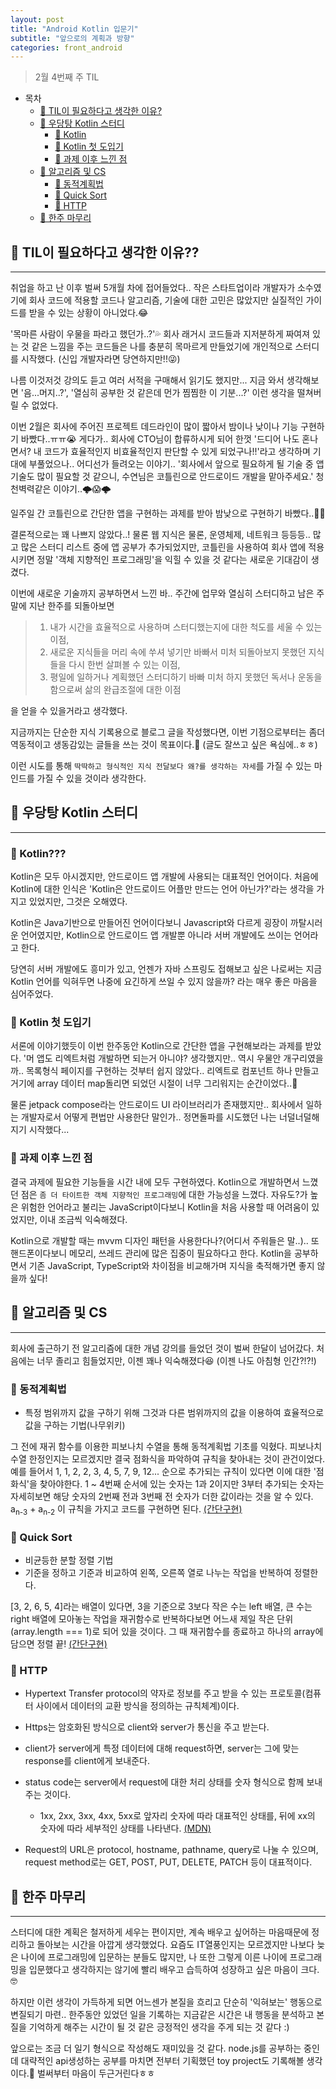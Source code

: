 ```yaml
---
layout: post
title: "Android Kotlin 입문기"
subtitle: "앞으로의 계획과 방향"
categories: front_android
---
```


> 2월 4번째 주 TIL

<!--more-->

- 목차
  - [🤔 TIL이 필요하다고 생각한 이유?](#-til이-필요하다고-생각한-이유)
  - [📌 우당탕 Kotlin 스터디](#-우당탕-kotlin-스터디)
    - [🌱 Kotlin](#-kotlin)
    - [🌱 Kotlin 첫 도입기](#-kotlin-첫-도입기)
    - [🌱 과제 이후 느낀 점](#-과제-이후-느낀-점)
  - [📌 알고리즘 및 CS](#-알고리즘-및-cs)
    - [🌱 동적계획법](#-동적계획법)
    - [🌱 Quick Sort](#-quick-sort)
    - [🌱 HTTP](#-http)
  - [📌 한주 마무리](#-한주-마무리)

## 🤔 TIL이 필요하다고 생각한 이유??

---

취업을 하고 난 이후 벌써 5개월 차에 접어들었다.. 작은 스타트업이라 개발자가 소수였기에 회사 코드에 적용할 코드나 알고리즘, 기술에 대한 고민은 많았지만 실질적인 가이드를 받을 수 있는 상황이 아니었다.😂

'목마른 사람이 우물을 파라고 했던가..?'💦 회사 래거시 코드들과 지저분하게 짜여져 있는 것 같은 느낌을 주는 코드들은 나를 충분히 목마르게 만들었기에 개인적으로 스터디를 시작했다. (신입 개발자라면 당연하지만!!😜)

나름 이것저것 강의도 듣고 여러 서적을 구매해서 읽기도 했지만... 지금 와서 생각해보면 '음...머지..?', '열심히 공부한 것 같은데 먼가 찜찜한 이 기분...?' 이런 생각을 떨쳐버릴 수 없었다.

이번 2월은 회사에 주어진 프로젝트 데드라인이 많이 짧아서 밤이나 낮이나 기능 구현하기 바빴다..ㅠㅠ😭
게다가.. 회사에 CTO님이 합류하시게 되어 한껏 '드디어 나도 혼나면서? 내 코드가 효율적인지 비효율적인지 판단할 수 있게 되었구나!!'라고 생각하며 기대에 부풀었으나.. 어디선가 들려오는 이야기.. '회사에서 앞으로 필요하게 될 기술 중 앱 기술도 많이 필요할 것 같으니, 수연님은 코틀린으로 안드로이드 개발을 맡아주세요.' 청천벽력같은 이야기..🌩😱🌩

일주일 간 코틀린으로 간단한 앱을 구현하는 과제를 받아 밤낮으로 구현하기 바빴다..😵‍💫

결론적으로는 꽤 나쁘지 않았다..! 물론 웹 지식은 물론, 운영체제, 네트워크 등등등.. 많고 많은 스터디 리스트 중에 앱 공부가 추가되었지만, 코틀린을 사용하여 회사 앱에 적용시키면 정말 '객체 지향적인 프로그래밍'을 익힐 수 있을 것 같다는 새로운 기대감이 생겼다.

이번에 새로운 기술까지 공부하면서 느낀 바.. 주간에 업무와 열심히 스터디하고 남은 주말에 지난 한주를 되돌아보면

> 1. 내가 시간을 효율적으로 사용하며 스터디했는지에 대한 척도를 세울 수 있는 이점,
> 2. 새로운 지식들을 머리 속에 쑤셔 넣기만 바빠서 미처 되돌아보지 못했던 지식들을 다시 한번 살펴볼 수 있는 이점,
> 3. 평일에 일하거나 계획했던 스터디하기 바빠 미처 하지 못했던 독서나 운동을 함으로써 삶의 완급조절에 대한 이점

을 얻을 수 있을거라고 생각했다.

지금까지는 단순한 지식 기록용으로 블로그 글을 작성했다면, 이번 기점으로부터는 좀더 역동적이고 생동감있는 글들을 쓰는 것이 목표이다.🎯 (글도 잘쓰고 싶은 욕심에..ㅎㅎ)

이런 시도를 통해 `딱딱하고 형식적인 지식 전달보다 왜?를 생각하는 자세`를 가질 수 있는 마인드를 가질 수 있을 것이라 생각한다.

## 📌 우당탕 Kotlin 스터디

---

### 🌱 Kotlin???

Kotlin은 모두 아시겠지만, 안드로이드 앱 개발에 사용되는 대표적인 언어이다. 처음에 Kotlin에 대한 인식은 'Kotlin은 안드로이드 어플만 만드는 언어 아닌가?'라는 생각을 가지고 있었지만, 그것은 오해였다.

Kotlin은 Java기반으로 만들어진 언어이다보니 Javascript와 다르게 굉장이 까탈시러운 언어였지만, Kotlin으로 안드로이드 앱 개발뿐 아니라 서버 개발에도 쓰이는 언어라고 한다.

당연히 서버 개발에도 흥미가 있고, 언젠가 자바 스프링도 접해보고 싶은 나로써는 지금 Kotlin 언어를 익혀두면 나중에 요긴하게 쓰일 수 있지 않을까? 라는 매우 좋은 마음을 심어주었다.

### 🌱 Kotlin 첫 도입기

서론에 이야기했듯이 이번 한주동안 Kotlin으로 간단한 앱을 구현해보라는 과제를 받았다. '머 앱도 리엑트처럼 개발하면 되는거 아니야? 생각했지만.. 역시 우물안 개구리였을까.. 목록형식 페이지를 구현하는 것부터 쉽지 않았다.. 리엑트로 컴포넌트 하나 만들고 거기에 array 데이터 map돌리면 되었던 시절이 너무 그리워지는 순간이었다..🤮

물론 jetpack compose라는 안드로이드 UI 라이브러리가 존재했지만.. 회사에서 일하는 개발자로서 어떻게 편법만 사용한단 말인가.. 정면돌파를 시도했던 나는 너덜너덜해지기 시작했다...

### 🌱 과제 이후 느낀 점

결국 과제에 필요한 기능들을 시간 내에 모두 구현하였다. Kotlin으로 개발하면서 느꼈던 점은 `좀 더 타이트한 객체 지향적인 프로그래밍`에 대한 가능성을 느꼈다. 자유도?가 높은 위험한 언어라고 불리는 JavaScript이다보니 Kotlin을 처음 사용할 때 어려움이 있었지만, 이내 조금씩 익숙해졌다.

Kotlin으로 개발할 때는 mvvm 디자인 패턴을 사용한다나?(어디서 주워들은 말..).. 또 핸드폰이다보니 메모리, 쓰레드 관리에 많은 집중이 필요하다고 한다. Kotlin을 공부하면서 기존 JavaScript, TypeScript와 차이점을 비교해가며 지식을 축적해가면 좋지 않을까 싶다!

## 📌 알고리즘 및 CS

---

회사에 출근하기 전 알고리즘에 대한 개념 강의를 들었던 것이 벌써 한달이 넘어갔다. 처음에는 너무 졸리고 힘들었지만, 이젠 꽤나 익숙해졌다😆 (이젠 나도 아침형 인간?!?!)

### 🌱 동적계획법

- 특정 범위까지 값을 구하기 위해 그것과 다른 범위까지의 값을 이용하여 효율적으로 값을 구하는 기법(나무위키)

그 전에 재귀 함수를 이용한 피보나치 수열을 통해 동적계획법 기초를 익혔다. 피보나치 수열 한정인지는 모르겠지만 결국 점화식을 파악하여 규칙을 찾아내는 것이 관건이었다. 예를 들어서 1, 1, 2, 2, 3, 4, 5, 7, 9, 12... 순으로 추가되는 규칙이 있다면 이에 대한 '점화식'을 찾아야한다. 1 ~ 4번째 순서에 있는 숫자는 1과 2이지만 3부터 추가되는 숫자는 자세히보면 해당 숫자의 2번째 전과 3번째 전 숫자가 더한 값이라는 것을 알 수 있다. a<sub>n-3</sub> + a<sub>n-2</sub> 이 규칙을 가지고 코드를 구현하면 된다. [(간단구현)](https://github.com/ksy4568/algorithm-structure/blob/main/algorithm/%EB%8F%99%EC%A0%81%EA%B3%84%ED%9A%8D%EB%B2%95.js)

### 🌱 Quick Sort

- 비균등한 분할 정렬 기법
- 기준을 정하고 기준과 비교하여 왼쪽, 오른쪽 열로 나누는 작업을 반복하여 정렬한다.

[3, 2, 6, 5, 4]라는 배열이 있다면, 3을 기준으로 3보다 작은 수는 left 배열, 큰 수는 right 배열에 모아놓는 작업을 재귀함수로 반복하다보면 어느새 제일 작은 단위(array.length === 1)로 되어 있을 것이다. 그 때 재귀함수를 종료하고 하나의 array에 담으면 정렬 끝! [(간단구현)](https://github.com/ksy4568/algorithm-structure/blob/main/algorithm/Quick-Sort.js)

### 🌱 HTTP

- Hypertext Transfer protocol의 약자로 정보를 주고 받을 수 있는 프로토콜(컴퓨터 사이에서 데이터의 교환 방식을 정의하는 규칙체계)이다.

- Https는 암호화된 방식으로 client와 server가 통신을 주고 받는다.

- client가 server에게 특정 데이터에 대해 request하면, server는 그에 맞는 response를 client에게 보내준다.

- status code는 server에서 request에 대한 처리 상태를 숫자 형식으로 함께 보내주는 것이다.

  - 1xx, 2xx, 3xx, 4xx, 5xx로 앞자리 숫자에 따라 대표적인 상태를, 뒤에 xx의 숫자에 따라 세부적인 상태를 나타낸다. [(MDN)](https://developer.mozilla.org/ko/docs/Web/HTTP/Status)

- Request의 URL은 protocol, hostname, pathname, query로 나눌 수 있으며, request method로는 GET, POST, PUT, DELETE, PATCH 등이 대표적이다.

## 📌 한주 마무리

---

스터디에 대한 계획은 철저하게 세우는 편이지만, 계속 배우고 싶어하는 마음때문에 정리하고 돌아보는 시간을 아깝게 생각했었다. 요즘도 IT열풍인지는 모르겠지만 나보다 늦은 나이에 프로그래밍에 입문하는 분들도 많지만, 나 또한 그렇게 이른 나이에 프로그래밍을 입문했다고 생각하지는 않기에 빨리 배우고 습득하여 성장하고 싶은 마음이 크다.🤓

하지만 이런 생각이 가득하게 되면 어느센가 본질을 흐리고 단순히 '익혀보는' 행동으로 변질되기 마련.. 한주동안 있었던 일을 기록하는 지금같은 시간은 내 행동을 분석하고 본질을 기억하게 해주는 시간이 될 것 같은 긍정적인 생각을 주게 되는 것 같다 :)

앞으로는 조금 더 일기 형식으로 작성해도 재미있을 것 같다. node.js를 공부하는 중인데 대략적인 api생성하는 공부를 마치면 전부터 기획했던 toy project도 기록해볼 생각이다.📝 벌써부터 마음이 두근거린다ㅎㅎ
